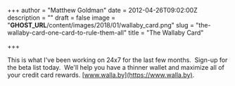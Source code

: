 +++
author = "Matthew Goldman"
date = 2012-04-26T09:02:00Z
description = ""
draft = false
image = "__GHOST_URL__/content/images/2018/01/wallaby_card.png"
slug = "the-wallaby-card-one-card-to-rule-them-all"
title = "The Wallaby Card"

+++


This is what I've been working on 24x7 for the last few months.  Sign-up for the beta list today.  We'll help you have a thinner wallet and maximize all of your credit card rewards. [www.walla.by](https://www.walla.by).

